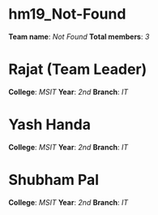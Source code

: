 # hm19_Not-Found
 **Team name**: *Not Found*
 **Total members**: *3*
 
# Rajat (Team Leader)
**College**: *MSIT*
**Year**: *2nd*
**Branch**: *IT*

# Yash Handa
**College**: *MSIT*
**Year**: *2nd*
**Branch**: *IT*

# Shubham Pal
**College**: *MSIT*
**Year**: *2nd*
**Branch**: *IT*
